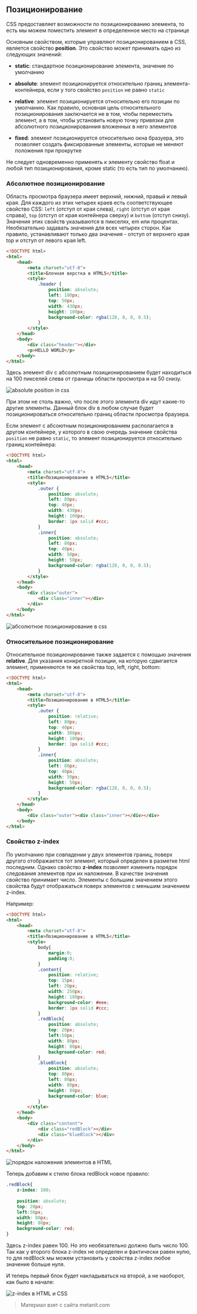 ## Позиционирование

CSS предоставляет возможности по позиционированию элемента, то есть мы можем поместить элемент в определенное место на странице

Основным свойством, которые управляют позиционированием в CSS, является свойство **position**. Это свойство может принимать одно из следующих значений:

- **static**: стандартное позиционирование элемента, значение по умолчанию

- **absolute**: элемент позиционируется относительно границ элемента-контейнера, если у того свойство `position` не равно `static`

- **relative**: элемент позиционируется относительно его позиции по умолчанию. Как правило, основная цель 
относительного позиционирования заключается не в том, чтобы переместить элемент, а в том, чтобы установить новую точку привязки для 
абсолютного позиционированния вложенных в него элементов

- **fixed**: элемент позиционируется относительно окна бразуера, это позволяет создать фиксированные элементы, которые не 
меняют положения при прокрутке

Не следует одновременно применять к элементу свойство float и любой тип позиционирования, кроме static (то есть тип по умолчанию).

### Абсолютное позиционирование

Область просмотра браузера имеет верхний, нижний, правый и левый края. Для каждого из этих четырех краев есть соответствующее свойство CSS: `left` (отступ от края слева), `right` (отступ от края справа), `top` (отступ от края контейнера сверху) и `bottom` (отступ снизу). Значения этих свойств указываются в пикселях, em или процентах. Необязательно задавать значения для всех четырех сторон. Как правило, устанавливают только два значения - отступ от верхнего края top и отступ от левого края left.

```html
<!DOCTYPE html>
<html>
    <head>
        <meta charset="utf-8">
        <title>Блочная верстка в HTML5</title>
        <style>
            .header {
                position: absolute;
                left: 100px;
                top: 50px;
                width: 430px;
                height: 100px;
                background-color: rgba(128, 0, 0, 0.5);
            }
        </style>
    </head>
    <body>
        <div class="header"></div>
        <p>HELLO WORLD</p>
    </body>
</html>
```

Здесь элемент div с абсолютным позиционированием будет находиться на 100 пикселей слева от границы области просмотра и на 50 снизу.

![absolute position in css](https://metanit.com/web/html5/pics/7.23.png)

При этом не столь важно, что после этого элемента div идут какие-то другие элементы. Данный блок div в любом случае будет позиционироваться относительно границ области просмотра браузера.

Если элемент с абсоютным позиционированием располагается в другом контейнере, у которого в свою очередь значение свойства `position` не равно `static`, то элемент позиционируется относительно границ контейнера:

```html
<!DOCTYPE html>
<html>
    <head>
        <meta charset="utf-8">
        <title>Позиционирование в HTML5</title>
        <style>
            .outer {
                position: absolute;
                left: 80px;
                top: 40px;
                width: 430px;
                height: 100px;
                border: 1px solid #ccc;
            }
            .inner{
                position: absolute;
                left: 80px;
                top: 40px;
                width: 50px;
                height: 50px;
                background-color: rgba(128, 0, 0, 0.5);
            }
        </style>
    </head>
    <body>
        <div class="outer">
            <div class="inner"></div>
        </div>
    </body>
</html>
```

![абсолютное позиционирование в css](https://metanit.com/web/html5/pics/7.24.png)

### Относительное позиционирование

Относительное позиционирование также задается с помощью значения **relative**. Для указания конкретной позиции, на которую сдвигается элемент, применяются те же свойства top, left, right, bottom:

```html
<!DOCTYPE html>
<html>
    <head>
        <meta charset="utf-8">
        <title>Позиционирование в HTML5</title>
        <style>
            .outer {
                position: relative;
                left: 80px;
                top: 40px;
                width: 300px;
                height: 100px;
                border: 1px solid #ccc;
            }
            .inner{
                position: absolute;
                left: 80px;
                top: 40px;
                width: 50px;
                height: 50px;
                background-color: rgba(128, 0, 0, 0.5);
            }
        </style>
    </head>
    <body>
        <div class="outer"><div class="inner"></div></div>
    </body>
</html>
```

### Свойство z-index

По умолчанию при совпадении у двух элементов границ, поверх другого отображается тот элемент, который определен в разметке html последним. Однако свойство **z-index** позволяет изменить порядок следования элементов при их наложении. В качестве значения свойство принимает число. Элементы с большим значением этого свойства будут отображаться поверх элементов с меньшим значением z-index.

Например:

```html
<!DOCTYPE html>
<html>
    <head>
        <meta charset="utf-8">
        <title>Позиционирование в HTML5</title>
        <style>
            body{ 
                margin:0;
                padding:0;
            }
            .content{
                position: relative;
                top: 15px;
                left: 20px;
                width: 250px;
                height: 180px;
                background-color: #eee;
                border: 1px solid #ccc;
            }
            .redBlock{ 
                position: absolute;
                top: 20px;
                left:50px;
                width: 80px;
                height: 80px;
                background-color: red;
            }
            .blueBlock{ 
                position: absolute;
                top: 80px;
                left: 80px;
                width: 80px;
                height: 80px;
                background-color: blue;
            }
        </style>
    </head>
    <body>
        <div class="content">
            <div class="redBlock"></div>
            <div class="blueBlock"></div>
        </div>
    </body>
</html>
```

![порядок наложения элементов в HTML](https://metanit.com/web/html5/pics/7.26.png)

Теперь добавим к стилю блока redBlock новое правило:

```css
.redBlock{
    z-index: 100;
                
    position: absolute;
    top: 20px;
    left:50px;
    width: 80px;
    height: 80px;
    background-color: red;
}
```

Здесь z-index равен 100. Но это необязательно должно быть число 100. Так как у второго блока z-index не определен и фактически равен нулю, то для redBlock мы можем установить у свойства z-index любое значение больше нуля.

И теперь первый блок будет накладываться на второй, а не наоборот, как было в начале:

![z-index в HTML и CSS](https://metanit.com/web/html5/pics/7.27.png)


> Материал взят с сайта metanit.com